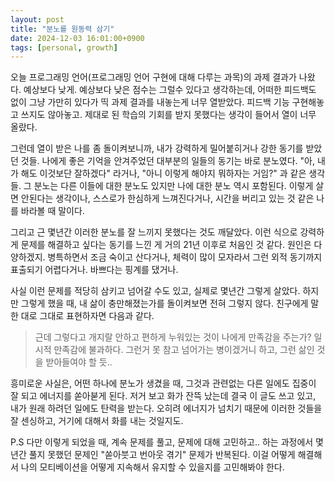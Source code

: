 ```yaml
---
layout: post
title: "분노를 원동력 삼기"
date: 2024-12-03 16:01:00+0900
tags: [personal, growth]
---
```


오늘 프로그래밍 언어(프로그래밍 언어 구현에 대해 다루는 과목)의 과제 결과가 나왔다. 예상보다 낮게.
예상보다 낮은 점수는 그럴수 있다고 생각하는데, 어떠한 피드백도 없이 그냥 가만히 있다가 띡 과제 결과를 내놓는게 너무 열받았다. 피드백 기능 구현해놓고 쓰지도 않아놓고. 제대로 된 학습의 기회를 받지 못했다는 생각이 들어서 열이 너무 올랐다.

그런데 열이 받은 나를 좀 돌이켜보니까, 내가 강력하게 밀어붙히거나 강한 동기를 받았던 것들. 나에게 좋은 기억을 안겨주었던 대부분의 일들의 동기는 바로 분노였다. "아, 내가 해도 이것보단 잘하겠다" 라거나, "아니 이렇게 해야지 뭐하자는 거임?" 과 같은 생각들. 그 분노는 다른 이들에 대한 분노도 있지만 나에 대한 분노 역시 포함된다. 이렇게 살면 안된다는 생각이나, 스스로가 한심하게 느껴진다거나, 시간을 버리고 있는 것 같은 나를 바라볼 때 말이다.

그리고 근 몇년간 이러한 분노를 잘 느끼지 못했다는 것도 깨달았다. 이런 식으로 강력하게 문제를 해결하고 싶다는 동기를 느낀 게 거의 21년 이후로 처음인 것 같다. 원인은 다양하겠지. 병특하면서 조금 숙이고 산다거나, 체력이 많이 모자라서 그런 외적 동기까지 표출되기 어렵다거나. 바쁘다는 핑계를 댔거나.

사실 이런 문제를 적당히 삼키고 넘어갈 수도 있고, 실제로 몇년간 그렇게 살았다. 하지만 그렇게 했을 때, 내 삶이 충만해졌는가를 돌이켜보면 전혀 그렇지 않다. 친구에게 말한 대로 그대로 표현하자면 다음과 같다.

> 근데 그렇다고 개지랄 안하고 편하게 누워있는 것이 나에게 만족감을 주는가? 일시적 만족감에 불과하다. 그런거 못 참고 넘어가는 병이겠거니 하고, 그런 삶인 것을 받아들여야 할 듯..

흥미로운 사실은, 어떤 하나에 분노가 생겼을 때, 그것과 관련없는 다른 일에도 집중이 잘 되고 에너지를 쏟아붇게 된다. 저거 보고 화가 잔뜩 났는데 결국 이 글도 쓰고 있고, 내가 원래 하려던 일에도 탄력을 받는다. 오히려 에너지가 넘치기 때문에 이러한 것들을 잘 센싱하고, 거기에 대해서 화를 내는 것일지도.

P.S 다만 이렇게 되었을 때, 계속 문제를 풀고, 문제에 대해 고민하고.. 하는 과정에서 몇년간 풀지 못했던 문제인 "쏟아붓고 번아웃 겪기" 문제가 반복된다. 이걸 어떻게 해결해서 나의 모티베이션을 어떻게 지속해서 유지할 수 있을지를 고민해봐야 한다.
